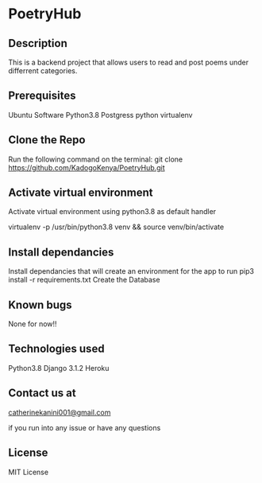 # PoetryHub
## Description
This is a backend project that allows users to read and post poems under differrent categories.

## Prerequisites
Ubuntu Software Python3.8 Postgress python virtualenv

## Clone the Repo
Run the following command on the terminal: git clone https://github.com/KadogoKenya/PoetryHub.git

## Activate virtual environment
Activate virtual environment using python3.8 as default handler

virtualenv -p /usr/bin/python3.8 venv && source venv/bin/activate

## Install dependancies
Install dependancies that will create an environment for the app to run pip3 install -r requirements.txt Create the Database

## Known bugs
None for now!!

## Technologies used
Python3.8 Django 3.1.2 Heroku

## Contact us at
catherinekanini001@gmail.com

if you run into any issue or have any questions

## License
MIT License